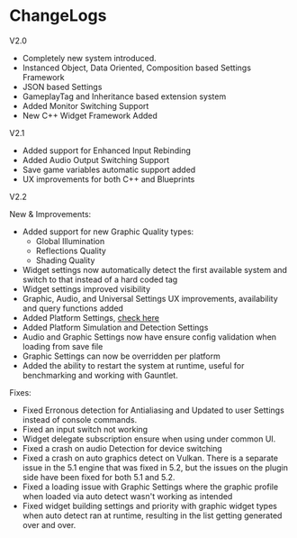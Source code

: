 # ChangeLogs

V2.0  

* Completely new system introduced.  
* Instanced Object, Data Oriented, Composition based Settings Framework  
* JSON based Settings  
* GameplayTag and Inheritance based extension system  
* Added Monitor Switching Support  
* New C++ Widget Framework Added  

V2.1  

* Added support for Enhanced Input Rebinding  
* Added Audio Output Switching Support  
* Save game variables automatic support added  
* UX improvements for both C++ and Blueprints  

V2.2  

New & Improvements:  

* Added support for new Graphic Quality types:  
  * Global Illumination  
  * Reflections Quality  
  * Shading Quality  
* Widget settings now automatically detect the first available system and switch to that instead of a hard coded tag  
* Widget settings improved visibility  
* Graphic, Audio, and Universal Settings UX improvements, availability and query functions added  
* Added Platform Settings, [check here](/2-PlatformSettings.md)  
* Added Platform Simulation and Detection Settings  
* Audio and Graphic Settings now have ensure config validation when loading from save file  
* Graphic Settings can now be overridden per platform  
* Added the ability to restart the system at runtime, useful for benchmarking and working with Gauntlet.  

Fixes:  

* Fixed Erronous detection for Antialiasing and Updated to user Settings instead of console commands.  
* Fixed an input switch not working  
* Widget delegate subscription ensure when using under common UI.  
* Fixed a crash on audio Detection for device switching  
* Fixed a crash on auto graphics detect on Vulkan. There is a separate issue in the 5.1 engine that was fixed in 5.2, but the issues on the plugin side have been fixed for both 5.1 and 5.2.  
* Fixed a loading issue with Graphic Settings where the graphic profile when loaded via auto detect wasn't working as intended  
* Fixed widget building settings and priority with graphic widget types when auto detect ran at runtime, resulting in the list getting generated over and over.  
